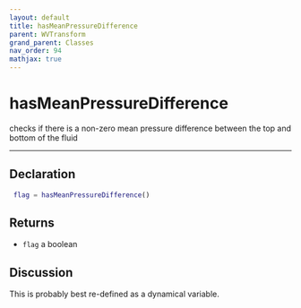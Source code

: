 ```yaml
---
layout: default
title: hasMeanPressureDifference
parent: WVTransform
grand_parent: Classes
nav_order: 94
mathjax: true
---
```


#  hasMeanPressureDifference

checks if there is a non-zero mean pressure difference between the top and bottom of the fluid


---

## Declaration
```matlab
 flag = hasMeanPressureDifference()
```
## Returns
+ `flag`  a boolean

## Discussion

  This is probably best re-defined as a dynamical variable.
 
    

